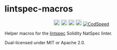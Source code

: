# lintspec-macros

<div align="center">
  <a href="https://github.com/beeb/lintspec"><img
      alt="github"
      src="https://img.shields.io/badge/github-beeb%2Flintspec-228b22?style=flat&logo=github"
      height="20"
  /></a>
  <a href="https://crates.io/crates/lintspec-macros"><img
      alt="crates.io"
      src="https://img.shields.io/crates/v/lintspec-macros.svg?style=flat&color=e37602&logo=rust"
      height="20"
  /></a>
  <a href="https://docs.rs/lintspec-macros/latest/lintspec-macros/"><img
      alt="docs.rs"
      src="https://img.shields.io/badge/docs.rs-lintspec--macros-3b74d1?style=flat&labelColor=555555&logo=docs.rs"
      height="20"
  /></a>
  <a href="https://docs.rs/lintspec-macros/latest/lintspec-macros/"><img
      alt="MSRV"
      src="https://img.shields.io/badge/MSRV-1.88.0-b83fbf?style=flat&labelColor=555555&logo=docs.rs"
      height="20"
  /></a>
  <a href="https://codspeed.io/beeb/lintspec"><img
      alt="CodSpeed"
      src="https://img.shields.io/endpoint?url=https://codspeed.io/badge.json"
  /></a>
</div>

Helper macros for the [lintspec](https://crates.io/crates/lintspec) Solidity NatSpec linter.

Dual-licensed under MIT or Apache 2.0.
